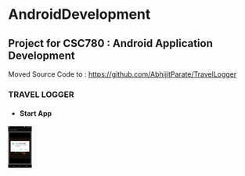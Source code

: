 # AndroidDevelopment
## Project for CSC780 : Android Application Development
Moved Source Code to : https://github.com/AbhijitParate/TravelLogger

### TRAVEL LOGGER
* #### Start App
<img src="https://github.com/AbhijitParate/AndroidDevelopment/blob/master/Images/1.png" width="48">


